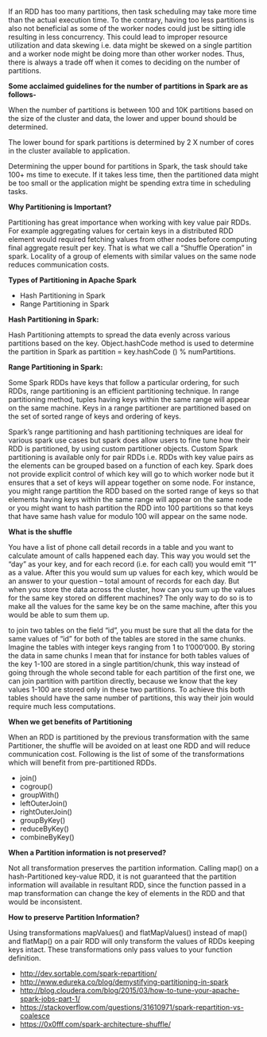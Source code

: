 If an RDD has too many partitions, then task scheduling may take more time than the actual execution time. To the contrary, having too less partitions is also not beneficial as some of the worker nodes could just be sitting idle resulting in less concurrency. This could lead to improper resource utilization and data skewing i.e. data might be skewed on a single partition and a worker node might be doing more than other worker nodes. Thus, there is always a trade off when it comes to deciding on the number of partitions.

**Some acclaimed guidelines for the number of partitions in Spark are as follows-**

When the number of partitions is between 100 and 10K partitions based on the size of the cluster and data, the lower and upper bound should be determined.

The lower bound for spark partitions is determined by 2 X number of cores in the cluster available to application.

Determining the upper bound for partitions in Spark, the task should take 100+ ms time to execute. If it takes less time, then the partitioned data might be too small or the application might be spending extra time in scheduling tasks.

**Why Partitioning  is  Important?**

Partitioning has great importance when working with key value pair RDDs. For example aggregating values for certain keys in a distributed RDD element would required fetching values from other nodes before computing final aggregate result per key. That is what we call a “Shuffle Operation” in spark. Locality of a group of elements with similar values on the same node reduces communication costs.




**Types of Partitioning in Apache Spark**

* Hash Partitioning in Spark
* Range Partitioning in Spark


**Hash Partitioning in Spark:**

Hash Partitioning attempts to spread the data evenly across various partitions based on the key. Object.hashCode method is used to determine the partition in Spark as partition = key.hashCode () % numPartitions.

**Range Partitioning in Spark:**

Some Spark RDDs have keys that follow a particular ordering, for such RDDs, range partitioning is an efficient partitioning technique. In range partitioning method, tuples having keys within the same range will appear on the same machine. Keys in a range partitioner are partitioned based on the set of sorted range of keys and ordering of keys.

Spark’s range partitioning and hash partitioning techniques are ideal for various spark use cases but spark does allow users to fine tune how their RDD is partitioned, by using custom partitioner objects. Custom Spark partitioning is available only for pair RDDs i.e. RDDs with key value pairs as the elements can be grouped based on a function of each key. Spark does not provide explicit control of which key will go to which worker node but it ensures that a set of keys will appear together on some node. For instance, you might range partition the RDD based on the sorted range of keys so that elements having keys within the same range will appear on the same node or you might want to hash partition the RDD into 100 partitions so that keys that have same hash value for modulo 100 will appear on the same node.


**What is the shuffle**

You have a list of phone call detail records in a table and you want to calculate amount of calls happened each day. This way you would set the “day” as your key, and for each record (i.e. for each call) you would emit “1” as a value. After this you would sum up values for each key, which would be an answer to your question – total amount of records for each day. But when you store the data across the cluster, how can you sum up the values for the same key stored on different machines? The only way to do so is to make all the values for the same key be on the same machine, after this you would be able to sum them up.

to join two tables on the field “id”, you must be sure that all the data for the same values of “id” for both of the tables are stored in the same chunks. Imagine the tables with integer keys ranging from 1 to 1’000’000. By storing the data in same chunks I mean that for instance for both tables values of the key 1-100 are stored in a single partition/chunk, this way instead of going through the whole second table for each partition of the first one, we can join partition with partition directly, because we know that the key values 1-100 are stored only in these two partitions. To achieve this both tables should have the same number of partitions, this way their join would require much less computations.


**When we get benefits of Partitioning**

When an RDD is partitioned by the previous transformation with the same Partitioner, the shuffle will be avoided on at least one RDD and will reduce communication cost. Following is the list of some of the transformations which will benefit from pre-partitioned RDDs.

* join()
* cogroup()
* groupWith()
* leftOuterJoin()
* rightOuterJoin()
* groupByKey()
* reduceByKey()
* combineByKey()

**When a Partition information is not preserved?**

Not all transformation preserves the partition information. Calling map() on a hash-Partitioned key-value RDD, it is not guaranteed that the partition information will available in resultant RDD, since the function passed in a map transformation can change the key of elements in the RDD and that would be inconsistent.

**How to preserve Partition Information?**

Using transformations mapValues() and flatMapValues() instead of map() and flatMap() on a pair RDD will only transform the values of RDDs keeping keys intact. These transformations only pass values to your function definition.







* http://dev.sortable.com/spark-repartition/
* http://www.edureka.co/blog/demystifying-partitioning-in-spark
* http://blog.cloudera.com/blog/2015/03/how-to-tune-your-apache-spark-jobs-part-1/
* https://stackoverflow.com/questions/31610971/spark-repartition-vs-coalesce
* https://0x0fff.com/spark-architecture-shuffle/
